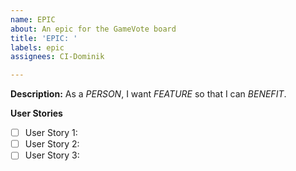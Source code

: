 ```yaml
---
name: EPIC
about: An epic for the GameVote board
title: 'EPIC: '
labels: epic
assignees: CI-Dominik

---
```


**Description:**
As a *PERSON*, I want *FEATURE* so that I can *BENEFIT*.

**User Stories**
- [ ] User Story 1: 
- [ ] User Story 2: 
- [ ] User Story 3:
